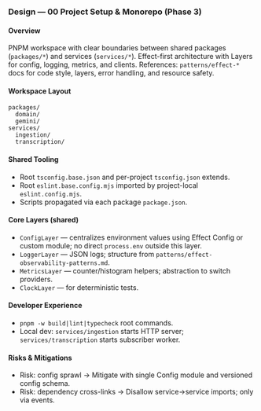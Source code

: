 ### Design — 00 Project Setup & Monorepo (Phase 3)

#### Overview

PNPM workspace with clear boundaries between shared packages (`packages/*`) and services (`services/*`). Effect-first architecture with Layers for config, logging, metrics, and clients. References: `patterns/effect-*` docs for code style, layers, error handling, and resource safety.

#### Workspace Layout

```
packages/
  domain/
  gemini/
services/
  ingestion/
  transcription/
```

#### Shared Tooling

- Root `tsconfig.base.json` and per-project `tsconfig.json` extends.
- Root `eslint.base.config.mjs` imported by project-local `eslint.config.mjs`.
- Scripts propagated via each package `package.json`.

#### Core Layers (shared)

- `ConfigLayer` — centralizes environment values using Effect Config or custom module; no direct `process.env` outside this layer.
- `LoggerLayer` — JSON logs; structure from `patterns/effect-observability-patterns.md`.
- `MetricsLayer` — counter/histogram helpers; abstraction to switch providers.
- `ClockLayer` — for deterministic tests.

#### Developer Experience

- `pnpm -w build|lint|typecheck` root commands.
- Local dev: `services/ingestion` starts HTTP server; `services/transcription` starts subscriber worker.

#### Risks & Mitigations

- Risk: config sprawl → Mitigate with single Config module and versioned config schema.
- Risk: dependency cross-links → Disallow service→service imports; only via events.
